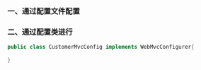 ### 一、通过配置文件配置





### 二、通过配置类进行

```java
public class CustomerMvcConfig implements WebMvcConfigurer{
	
} 
```

